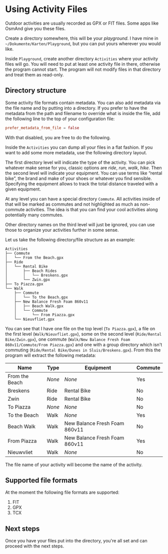 # Using Activity Files

Outdoor activities are usually recorded as GPX or FIT files. Some apps like OsmAnd give you these files.

Create a directory somewhere, this will be your _playground_. I have mine in `~/Dokumente/Karten/Playground`, but you can put yours wherever you would like.

Inside `Playground`, create another directory `Activities` where your activity files will go. You will need to put at least one activity file in there, otherwise the program cannot start. The program will not modify files in that directory and treat them as read-only.

## Directory structure

Some activity file formats contain metadata. You can also add metadata via the file name and by putting into a directory. If you prefer to have the metadata from the path and filename to override what is inside the file, add the following line to the top of your configuration file:

```toml
prefer_metadata_from_file = false
```

With that disabled, you are free to do the following.

Inside the `Activities` you can dump all your files in a flat fashion. If you want to add some more metadata, use the following directory layout.

The first directory level will indicate the type of the activity. You can pick whatever make sense for you, classic options are _ride_, _run_, _walk_, _hike_. Then the second level will indicate your equipment. You can use terms like “rental bike”, the brand and make of your shoes or whatever you find sensible. Specifying the equipment allows to track the total distance traveled with a given equipment.

At any level you can have a special directory `Commute`. All activities inside of that will be marked as commutes and not highlighted as much as non-commute activities. The idea is that you can find your cool activities along potentially many commutes.

Other directory names on the third level will just be ignored, you can use those to organize your activities further in some sense.

Let us take the following directory/file structure as an example:

```
Activities
├── Commute
│   └── From the Beach.gpx
├── Ride
│   └── Rental Bike
│       ├── Beach Rides
│       │   └── Breskens.gpx
│       └── Zwin.gpx
├── To Piazza.gpx
└── Walk
    ├── Commute
    │   └── To the Beach.gpx
    ├── New Balance Fresh Foam 860v11
    │   ├── Beach Walk.gpx
    │   └── Commute
    │       └── From Piazza.gpx
    └── Nieuvfliet.gpx
```

You can see that I have one file on the top level (`To Piazza.gpx`), a file on the first level (`Walk/Nieuvfliet.gpx`), some on the second level (`Ride/Rental Bike/Zwin.gpx`), one commute (`Walk/New Balance Fresh Foam 860v11/Commute/From Piazza.gpx`) and one with a group directory which isn't commuting (`Ride/Rental Bike/Dunes in Sluis/Breskens.gpx`). From this the program will extract the following metadata:

Name | Type | Equipment | Commute
--- | --- | --- | ---
From the Beach | _None_ | _None_ | Yes
Breskens | Ride | Rental Bike | No
Zwin | Ride | Rental Bike | No
To Piazza | _None_ | _None_ | No
To the Beach | Walk | _None_ | Yes
Beach Walk | Walk | New Balance Fresh Foam 860v11 | No
From Piazza | Walk | New Balance Fresh Foam 860v11 | Yes
Nieuwvliet | Walk | _None_ | No

The file name of your activity will become the name of the activity.

## Supported file formats

At the moment the following file formats are supported:

1. FIT
2. GPX
3. TCX

## Next steps

Once you have your files put into the directory, you're all set and can proceed with the next steps.